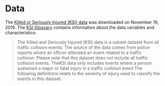 # Data

The [Killed or Seriously Injured (KSI) data](ksi.csv) was downloaded on November 19, 2019. The [KSI Glossary](ks_glossary.pdf) contains information about the data variables and characteristics:

> The Killed and Seriously Injured (KSI) data is a subset dataset from all traffic collision events. The source of the data comes from police reports where an officer attended an event related to a traffic collision. Please note that this dataset does not include all traffic collision events. TheKSI data only includes events where a person sustained a major or fatal injury in a traffic collision event.The following definitions relate to the severity of injury used to classify the events in this dataset.
